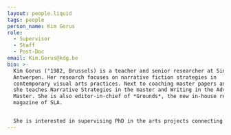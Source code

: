 ```yaml
---
layout: people.liquid
tags: people
person_name: Kim Gorus
role:
  - Supervisor
  - Staff
  - Post-Doc
email: Kim.Gorus@kdg.be
bio: >-
  Kim Gorus (°1982, Brussels) is a teacher and senior researcher at Sint Lucas
  Antwerpen. Her research focuses on narrative fiction strategies in
  contemporary visual arts practices. Next to coaching master papers and PhD’s,
  she teaches Narrative Strategies in the master and Writing in the Advanced
  Master. She is also editor-in-chief of *Grounds*, the new in-house research
  magazine of SLA. 


  She is interested in supervising PhD in the arts projects connecting to literature, (visual) narration, fiction, historiography, artist’s writings and editorial practices.
---
```

